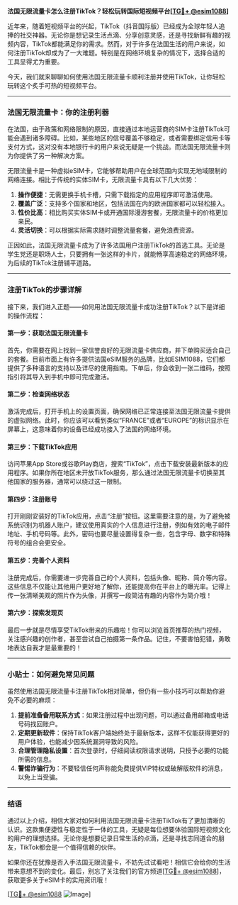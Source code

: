 **法国无限流量卡怎么注册TikTok？轻松玩转国际短视频平台[[TG💪+ @esim1088](https://t.me/s/esim1088)]**

近年来，随着短视频平台的兴起，TikTok（抖音国际版）已经成为全球年轻人追捧的社交神器。无论你是想记录生活点滴、分享创意灵感，还是寻找新鲜有趣的视频内容，TikTok都能满足你的需求。然而，对于许多在法国生活的用户来说，如何注册TikTok却成为了一大难题。特别是在网络环境复杂的情况下，选择合适的工具显得尤为重要。

今天，我们就来聊聊如何使用法国无限流量卡顺利注册并使用TikTok，让你轻松玩转这个炙手可热的短视频平台。

---

### 法国无限流量卡：你的注册利器

在法国，由于政策和网络限制的原因，直接通过本地运营商的SIM卡注册TikTok可能会遇到诸多障碍。比如，某些地区的信号覆盖不够稳定，或者需要绑定信用卡等支付方式，这对没有本地银行卡的用户来说无疑是一个挑战。而法国无限流量卡则为你提供了另一种解决方案。

无限流量卡是一种虚拟eSIM卡，它能够帮助用户在全球范围内实现无地域限制的网络连接。相比于传统的实体SIM卡，无限流量卡具有以下几大优势：

1. **操作便捷**：无需更换手机卡槽，只需下载指定的应用程序即可激活使用。
2. **覆盖广泛**：支持多个国家和地区，包括法国在内的欧洲国家都可以轻松接入。
3. **性价比高**：相比购买实体SIM卡或开通国际漫游套餐，无限流量卡的价格更加亲民。
4. **灵活切换**：可以根据实际需求随时调整流量套餐，避免浪费资源。

正因如此，法国无限流量卡成为了许多法国用户注册TikTok的首选工具。无论是学生党还是职场人士，只要拥有一张这样的卡片，就能畅享高速稳定的网络环境，为后续的TikTok注册铺平道路。

---

### 注册TikTok的步骤详解

接下来，我们进入正题——如何用法国无限流量卡成功注册TikTok？以下是详细的操作流程：

#### 第一步：获取法国无限流量卡
首先，你需要在网上找到一家信誉良好的无限流量卡供应商，并下单购买适合自己的套餐。目前市面上有许多提供法国eSIM服务的品牌，比如ESIM1088，它们都提供了多种语言的支持以及详尽的使用指南。下单后，你会收到一张二维码，按照指引将其导入到手机中即可完成激活。

#### 第二步：检查网络状态
激活完成后，打开手机上的设置页面，确保网络已正常连接至法国无限流量卡提供的虚拟网络。此时，你应该可以看到类似“FRANCE”或者“EUROPE”的标识显示在屏幕上，这意味着你的设备已经成功接入了法国的网络环境。

#### 第三步：下载TikTok应用
访问苹果App Store或谷歌Play商店，搜索“TikTok”，点击下载安装最新版本的应用程序。如果你所在地区未开放TikTok服务，那么通过法国无限流量卡切换至其他国家的服务器，通常可以绕过这一限制。

#### 第四步：注册账号
打开刚刚安装好的TikTok应用，点击“注册”按钮。这里需要注意的是，为了避免被系统识别为机器人账户，建议使用真实的个人信息进行注册，例如有效的电子邮件地址、手机号码等。此外，密码也要尽量设置得复杂一些，包含字母、数字和特殊符号的组合会更安全。

#### 第五步：完善个人资料
注册完成后，你需要进一步完善自己的个人资料，包括头像、昵称、简介等内容。这些信息不仅能让其他用户更好地了解你，还能提高你在平台上的曝光率。记得上传一张清晰美观的照片作为头像，并撰写一段简洁有趣的内容作为简介哦！

#### 第六步：探索发现页
最后一步就是尽情享受TikTok带来的乐趣啦！你可以浏览首页推荐的热门视频，关注感兴趣的创作者，甚至尝试自己拍摄第一条作品。记住，不要害怕犯错，勇敢地表达自我才是最重要的！

---

### 小贴士：如何避免常见问题

虽然使用法国无限流量卡注册TikTok相对简单，但仍有一些小技巧可以帮助你避免不必要的麻烦：

1. **提前准备备用联系方式**：如果注册过程中出现问题，可以通过备用邮箱或电话号码找回账户。
2. **定期更新软件**：保持TikTok客户端始终处于最新版本，这样不仅能获得更好的用户体验，也能减少因系统漏洞导致的风险。
3. **合理管理隐私设置**：首次登录时，仔细阅读权限请求说明，只授予必要的功能所需的信息。
4. **警惕诈骗行为**：不要轻信任何声称能免费提供VIP特权或破解版软件的消息，以免上当受骗。

---

### 结语

通过以上介绍，相信大家对如何利用法国无限流量卡注册TikTok有了更加清晰的认识。这款集便捷性与稳定性于一体的工具，无疑是每位想要体验国际短视频文化的用户的理想选择。无论你是想要记录日常生活的点滴，还是寻找志同道合的朋友，TikTok都会是一个值得信赖的伙伴。

如果你还在犹豫是否入手法国无限流量卡，不妨先试试看吧！相信它会给你的生活带来意想不到的变化。最后，别忘了关注我们的官方频道[[TG💪+ @esim1088](https://t.me/s/esim1088)]，获取更多关于eSIM卡的实用资讯哦！

[[TG💪+ @esim1088](https://t.me/s/esim1088) ![Image](https://i.postimg.cc/4NQfJmqS/Snipaste-2025-05-13-00-14-12.png)]
